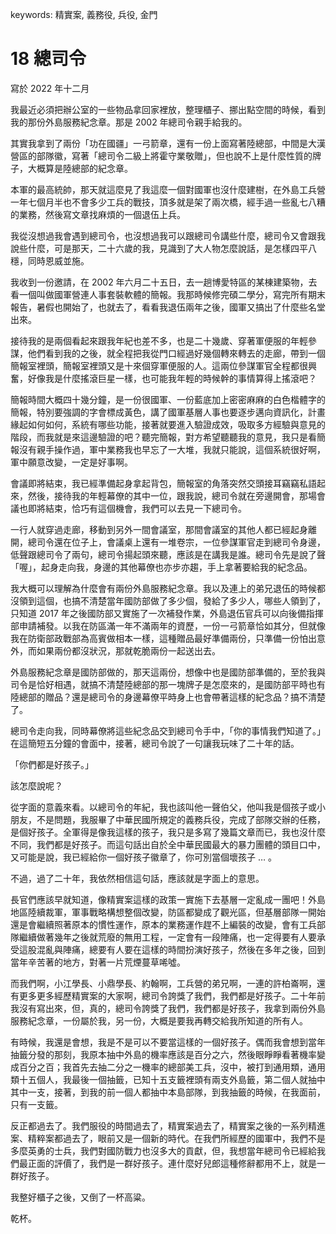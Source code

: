 keywords: 精實案, 義務役, 兵役, 金門

# 18 總司令

寫於 2022 年十二月

我最近必須把辦公室的一些物品拿回家裡放，整理櫃子、挪出點空間的時候，看到我的那份外島服務紀念章。那是 2002 年總司令親手給我的。

其實我拿到了兩份「功在國疆」一弓箭章，還有一份上面寫著陸總部，中間是大漢營區的部隊徽，寫著「總司令二級上將霍守業敬贈」，但也說不上是什麼性質的牌子，大概算是陸總部的紀念章。

本軍的最高統帥，那天就這麼見了我這麼一個對國軍也沒什麼建樹，在外島工兵營一年七個月半也不會多少工兵的戰技，頂多就是架了兩次橋，經手過一些亂七八糟的業務，然後寫文章找麻煩的一個退伍上兵。

我從沒想過我會遇到總司令，也沒想過我可以跟總司令講些什麼，總司令又會跟我說些什麼，可是那天，二十六歲的我，見識到了大人物怎麼說話，是怎樣四平八穩，同時恩威並施。

我收到一份邀請，在 2002 年六月二十五日，去一趟博愛特區的某棟建築物，去看一個叫做國軍營連人事套裝軟體的簡報。我那時候修完碩二學分，寫完所有期末報告，暑假也開始了，也就去了，看看我退伍兩年之後，國軍又搞出了什麼些名堂出來。

接待我的是兩個看起來跟我年紀也差不多，也是二十幾歲、穿著軍便服的年輕參謀，他們看到我的之後，就全程把我從門口經過好幾個轉來轉去的走廊，帶到一個簡報室裡頭，簡報室裡頭又是十來個穿軍便服的人。這兩位參謀軍官全程都很興奮，好像我是什麼搖滾巨星一樣，也可能我年輕的時候幹的事情算得上搖滾吧？

簡報時間大概四十幾分鐘，是一份很國軍、一份藍底加上密密麻麻的白色楷體字的簡報，特別要強調的字會標成黃色，講了國軍基層人事也要逐步邁向資訊化，計畫緣起如何如何，系統有哪些功能，接著就要進入驗證成效，吸取多方經驗與意見的階段，而我就是來這邊驗證的吧？聽完簡報，對方希望聽聽我的意見，我只是看簡報沒有親手操作過，軍中業務我也早忘了一大堆，我就只能說，這個系統很好啊，軍中願意改變，一定是好事啊。

會議即將結束，我已經準備起身拿起背包，簡報室的角落突然交頭接耳竊竊私語起來，然後，接待我的年輕幕僚的其中一位，跟我說，總司令就在旁邊開會，那場會議也即將結束，恰巧有這個機會，我們可以去見一下總司令。

一行人就穿過走廊，移動到另外一間會議室，那間會議室的其他人都已經起身離開，總司令還在位子上，會議桌上還有一堆卷宗，一位參謀軍官走到總司令身邊，低聲跟總司令了兩句，總司令揚起頭來聽，應該是在講我是誰。總司令先是說了聲「喔」，起身走向我，身邊的其他幕僚也亦步亦趨，手上拿著要給我的紀念品。

我大概可以理解為什麼會有兩份外島服務紀念章。我以及連上的弟兄退伍的時候都沒領到這個，也搞不清楚當年國防部做了多少個，發給了多少人，哪些人領到了，只知道 2017 年之後國防部又實施了一次補發作業，外島退伍官兵可以向後備指揮部申請補發。以我在防區滿一年不滿兩年的資歷，一份一弓箭章恰如其分，但就像我在防衛部政戰部為高賓做相本一樣，這種贈品最好準備兩份，只準備一份怕出意外，而如果兩份都沒狀況，那就乾脆兩份一起送出去。

外島服務紀念章是國防部做的，那天這兩份，想像中也是國防部準備的，至於我與司令是恰好相遇，就搞不清楚陸總部的那一塊牌子是怎麼來的，是國防部平時也有陸總部的贈品？還是總司令的身邊幕僚平時身上也會帶著這樣的紀念品？搞不清楚了。

總司令走向我，同時幕僚將這些紀念品交到總司令手中，「你的事情我們知道了。」在這簡短五分鐘的會面中，接著，總司令說了一句讓我玩味了二十年的話。

「你們都是好孩子。」

該怎麼說呢？

從字面的意義來看。以總司令的年紀，我也該叫他一聲伯父，他叫我是個孩子或小朋友，不是問題，我服畢了中華民國所規定的義務兵役，完成了部隊交辦的任務，是個好孩子。全軍得是像我這樣的孩子，我只是多寫了幾篇文章而已，我也沒什麼不同，我們都是好孩子。而這句話出自於全中華民國最大的暴力團體的頭目口中，又可能是說，我已經給你一個好孩子徽章了，你可別當個壞孩子 … 。

不過，過了二十年，我依然相信這句話，應該就是字面上的意思。

長官們應該早就知道，像精實案這樣的政策一實施下去基層一定亂成一團吧！外島地區陸續裁軍，軍事戰略構想整個改變，防區都變成了觀光區，但基層部隊一開始還是會繼續照著原本的慣性運作，原本的業務運作趕不上編裝的改變，會有工兵部隊繼續做著幾年之後就荒廢的無用工程，一定會有一段陣痛，也一定得要有人要承受這股混亂與陣痛，總要有人要在這樣的時間扮演好孩子，然後在多年之後，回到當年辛苦著的地方，對著一片荒煙蔓草唏噓。

而我們啊，小江學長、小鼎學長、約翰啊，工兵營的弟兄啊，一連的許柏崙啊，還有更多更多經歷精實案的大家啊，總司令誇獎了我們，我們都是好孩子。二十年前我沒有寫出來，但，真的，總司令誇獎了我們，我們都是好孩子，我拿到兩份外島服務紀念章，一份屬於我，另一份，大概是要我再轉交給我所知道的所有人。

有時候，我還是會想，我是不是可以不要當這樣的一個好孩子。偶而我會想到當年抽籤分發的那刻，我原本抽中外島的機率應該是百分之六，然後眼睜睜看著機率變成百分之百；我首先去抽二分之一機率的總部美工兵，沒中，被打到通用類，通用類十五個人，我最後一個抽籤，已知十五支籤裡頭有兩支外島籤，第二個人就抽中其中一支，接著，到我的前一個人都抽中本島部隊，到我抽籤的時候，在我面前，只有一支籤。

反正都過去了。我們服役的時間過去了，精實案過去了，精實案之後的一系列精進案、精粹案都過去了，眼前又是一個新的時代。在我們所經歷的國軍中，我們不是多麼英勇的士兵，我們對國防戰力也沒多大的貢獻，但，我想當年總司令已經給我們最正面的評價了，我們是一群好孩子。連什麼好兒郎這種修辭都用不上，就是一群好孩子。

我整好櫃子之後，又倒了一杯高粱。

乾杯。
